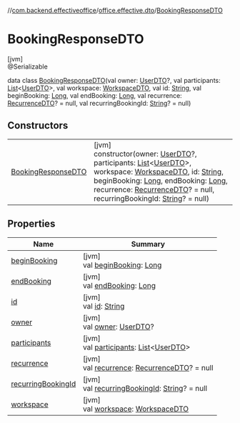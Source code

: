 //[com.backend.effectiveoffice](../../../index.md)/[office.effective.dto](../index.md)/[BookingResponseDTO](index.md)

# BookingResponseDTO

[jvm]\
@Serializable

data class [BookingResponseDTO](index.md)(val owner: [UserDTO](../-user-d-t-o/index.md)?, val participants: [List](https://kotlinlang.org/api/latest/jvm/stdlib/kotlin.collections/-list/index.html)&lt;[UserDTO](../-user-d-t-o/index.md)&gt;, val workspace: [WorkspaceDTO](../-workspace-d-t-o/index.md), val id: [String](https://kotlinlang.org/api/latest/jvm/stdlib/kotlin/-string/index.html), val beginBooking: [Long](https://kotlinlang.org/api/latest/jvm/stdlib/kotlin/-long/index.html), val endBooking: [Long](https://kotlinlang.org/api/latest/jvm/stdlib/kotlin/-long/index.html), val recurrence: [RecurrenceDTO](../../model/-recurrence-d-t-o/index.md)? = null, val recurringBookingId: [String](https://kotlinlang.org/api/latest/jvm/stdlib/kotlin/-string/index.html)? = null)

## Constructors

| | |
|---|---|
| [BookingResponseDTO](-booking-response-d-t-o.md) | [jvm]<br>constructor(owner: [UserDTO](../-user-d-t-o/index.md)?, participants: [List](https://kotlinlang.org/api/latest/jvm/stdlib/kotlin.collections/-list/index.html)&lt;[UserDTO](../-user-d-t-o/index.md)&gt;, workspace: [WorkspaceDTO](../-workspace-d-t-o/index.md), id: [String](https://kotlinlang.org/api/latest/jvm/stdlib/kotlin/-string/index.html), beginBooking: [Long](https://kotlinlang.org/api/latest/jvm/stdlib/kotlin/-long/index.html), endBooking: [Long](https://kotlinlang.org/api/latest/jvm/stdlib/kotlin/-long/index.html), recurrence: [RecurrenceDTO](../../model/-recurrence-d-t-o/index.md)? = null, recurringBookingId: [String](https://kotlinlang.org/api/latest/jvm/stdlib/kotlin/-string/index.html)? = null) |

## Properties

| Name | Summary |
|---|---|
| [beginBooking](begin-booking.md) | [jvm]<br>val [beginBooking](begin-booking.md): [Long](https://kotlinlang.org/api/latest/jvm/stdlib/kotlin/-long/index.html) |
| [endBooking](end-booking.md) | [jvm]<br>val [endBooking](end-booking.md): [Long](https://kotlinlang.org/api/latest/jvm/stdlib/kotlin/-long/index.html) |
| [id](id.md) | [jvm]<br>val [id](id.md): [String](https://kotlinlang.org/api/latest/jvm/stdlib/kotlin/-string/index.html) |
| [owner](owner.md) | [jvm]<br>val [owner](owner.md): [UserDTO](../-user-d-t-o/index.md)? |
| [participants](participants.md) | [jvm]<br>val [participants](participants.md): [List](https://kotlinlang.org/api/latest/jvm/stdlib/kotlin.collections/-list/index.html)&lt;[UserDTO](../-user-d-t-o/index.md)&gt; |
| [recurrence](recurrence.md) | [jvm]<br>val [recurrence](recurrence.md): [RecurrenceDTO](../../model/-recurrence-d-t-o/index.md)? = null |
| [recurringBookingId](recurring-booking-id.md) | [jvm]<br>val [recurringBookingId](recurring-booking-id.md): [String](https://kotlinlang.org/api/latest/jvm/stdlib/kotlin/-string/index.html)? = null |
| [workspace](workspace.md) | [jvm]<br>val [workspace](workspace.md): [WorkspaceDTO](../-workspace-d-t-o/index.md) |
